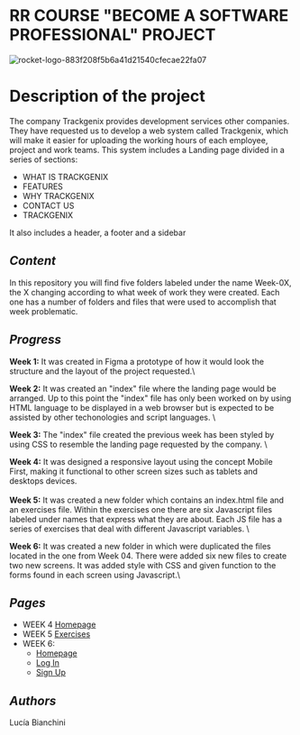 # RR COURSE "BECOME A SOFTWARE PROFESSIONAL" PROJECT
![rocket-logo-883f208f5b6a41d21540cfecae22fa07](https://user-images.githubusercontent.com/101265774/160671603-5eb9f621-4c7a-49ca-92c8-b435c2c6960f.png)

# Description of the project
The company Trackgenix provides development services other companies. They have requested us to develop a web system called Trackgenix, which will make it easier for uploading the working hours of each employee, project and work teams. 
This system includes a Landing page divided in a series of sections:

- WHAT IS TRACKGENIX
- FEATURES
- WHY TRACKGENIX
- CONTACT US
- TRACKGENIX

It also includes a header, a footer and a sidebar 

## *Content*
In this repository you will find five folders labeled under the name Week-0X, the X changing according to what week of work they were created. Each one has a number of folders and files that were used to accomplish that week problematic.

## *Progress*
**Week 1:** It was created in Figma a prototype of how it would look the structure and the layout of the project requested.\

**Week 2:** It was created an "index" file where the landing page would be arranged. Up to this point the "index" file has only been worked on by using HTML language to be displayed in a web browser but is expected to be assisted by other techonologies and script languages. \

**Week 3:** The "index" file created the previous week has been styled by using CSS to resemble the landing page requested by the company. \

**Week 4:** It was designed a responsive layout using the concept Mobile First, making it functional to other screen sizes such as tablets and desktops devices. \
\
**Week 5:** It was created a new folder which contains an index.html file and an exercises file. Within the exercises one there are six Javascript files labeled under names that express what  they are about. Each JS file has a series of exercises that deal with different Javascript variables. \

**Week 6:** It was created a new folder in which were duplicated the files located in the one from Week 04. There were added six new files to create two new screens. It was added style with CSS and given function to the forms found in each screen using Javascript.\
 

## *Pages*

- WEEK 4 [Homepage](https://lulibianchini.github.io/BaSP-M2022-Etapa-1/Semana-04)
- WEEK 5 [Exercises](https://lulibianchini.github.io/BaSP-M2022-Etapa-1/Semana-05)
- WEEK 6:
  * [Homepage](https://lulibianchini.github.io/BaSP-M2022-Etapa-1/Semana-06/Views/index.html)
  * [Log In](https://lulibianchini.github.io/BaSP-M2022-Etapa-1/Semana-06/Views/login.html) 
  * [Sign Up](https://lulibianchini.github.io/BaSP-M2022-Etapa-1/Semana-06/Views/sign-up.html)


## *Authors*
Lucía Bianchini

